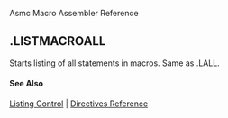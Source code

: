 Asmc Macro Assembler Reference

## .LISTMACROALL

Starts listing of all statements in macros. Same as .LALL.

#### See Also

[Listing Control](listing-control.md) | [Directives Reference](readme.md)
